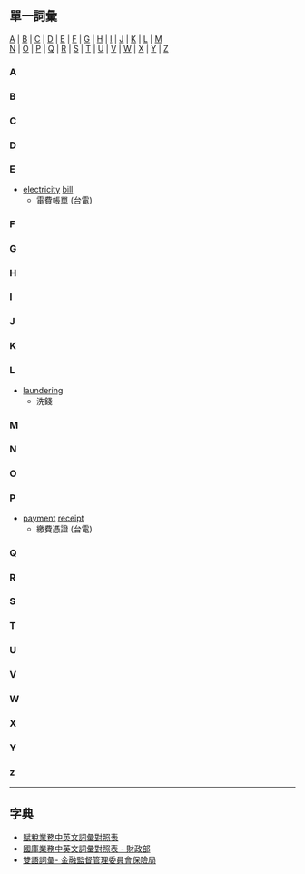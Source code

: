 ## 單一詞彙
[A](#A) | [B](#B) | [C](#C) | [D](#D) | [E](#E) | [F](#F) | [G](#G) | [H](#H) | [I](#I) | [J](#J) | [K](#K) | [L](#L) | [M](#M)<br>
 [N](#N) | [O](#O) | [P](#P) | [Q](#Q) | [R](#R) | [S](#S) | [T](#T) | [U](#U) | [V](#V) | [W](#W) | [X](#X) | [Y](#Y) | [Z](#Z)

### A


### B


### C


### D


### E
- [electricity](https://tw.dictionary.search.yahoo.com/search?p=electricity) [bill](https://tw.dictionary.search.yahoo.com/search?p=bill)
  - 電費帳單 (台電) 

### F


### G


### H


### I


### J


### K


### L
- [laundering](https://tw.dictionary.search.yahoo.com/search?p=laundering)
  - 洗錢


### M


### N


### O


### P
- [payment](https://tw.dictionary.search.yahoo.com/search?p=payment) [receipt](https://tw.dictionary.search.yahoo.com/search?p=receipt)
  - 繳費憑證 (台電) 

### Q


### R


### S


### T


### U


### V


### W


### X


### Y


### z



---

## 字典
- [賦稅業務中英文詞彙對照表](https://www.ntbna.gov.tw/download/1530cf669b9000007c6e5341099eefd8)
- [國庫業務中英文詞彙對照表 - 財政部](https://www.mof.gov.tw/multiplehtml/85)
- [雙語詞彙- 金融監督管理委員會保險局](https://www.ib.gov.tw/ch/home.jsp?id=59&parentpath=0,6)


